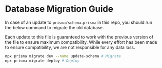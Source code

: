 # Database Migration Guide

In case of an update to `prisma/schema.prisma` in this repo, you should run the below command to migrate the old database.

Each update to this file is guaranteed to work with the previous version of the file to ensure maximum compatibility. While every effort has been made to ensure compatibility, we are not responsible for any data loss.

```bash
npx prisma migrate dev --name update-schema # Migrate
npx prisma migrate deploy # Deploy
```